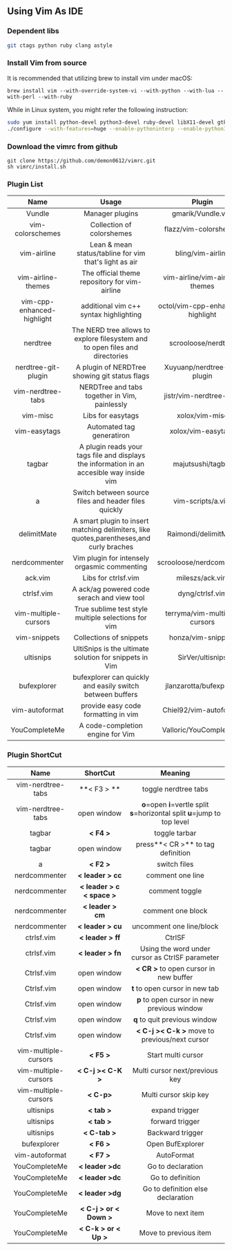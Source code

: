 ## Using Vim As IDE

### Dependent libs
``` bash
git ctags python ruby clang astyle
```
### Install Vim from source
It is recommended that utilizing brew to install vim under macOS:
```
brew install vim --with-override-system-vi --with-python --with-lua --with-perl --with-ruby
```
While in Linux system, you might refer the following instruction:
``` bash
sudo yum install python-devel python3-devel ruby-devel libX11-devel gtk-devel gtk2-devel gtk3-devel ncurses-devel
./configure --with-features=huge --enable-pythoninterp --enable-python3interp --enable-gui=gtk2 --enable-cscope --prefix=/usr --enable-luainterp --with-vim-name=vi
```

### Download the vimrc from github
```
git clone https://github.com/demon0612/vimrc.git
sh vimrc/install.sh
```

### Plugin List

| Name | Usage | Plugin |
| :------------------------: | :---------------------: | :----------------------: |
|Vundle|Manager plugins|gmarik/Vundle.vim|
|vim-colorschemes|Collection of colorshemes|flazz/vim-colorshemes|
|vim-airline| Lean & mean status/tabline for vim that's light as air|bling/vim-airline|
|vim-airline-themes|The official theme repository for vim-airline|vim-airline/vim-airline-themes|
|vim-cpp-enhanced-highlight|additional vim c++ syntax highlighting|octol/vim-cpp-enhanced-highlight|
|nerdtree|The NERD tree allows to explore filesystem and to open files and directories| scrooloose/nerdtree|
|nerdtree-git-plugin|A plugin of NERDTree showing git status flags|Xuyuanp/nerdtree-git-plugin|
|vim-nerdtree-tabs|NERDTree and tabs together in Vim, painlessly|jistr/vim-nerdtree-tabs|
|vim-misc|Libs for easytags|xolox/vim-misc|
|vim-easytags|Automated tag generatiron|xolox/vim-easytags|
|tagbar|A plugin reads your tags file and displays the information in an accesible way inside vim|majutsushi/tagbar|
|a|Switch between source files and header files quickly|vim-scripts/a.vim|
|delimitMate|A smart plugin to insert matching delimiters, like quotes,parentheses,and curly braches|Raimondi/delimitMate|
|nerdcommenter|Vim plugin for intensely orgasmic commenting|scrooloose/nerdcommenter|
|ack.vim|Libs for ctrlsf.vim|mileszs/ack.vim|
|ctrlsf.vim|A ack/ag powered code serach and view tool|dyng/ctrlsf.vim|
|vim-multiple-cursors|True sublime test style multiple selections for vim|terryma/vim-multiple-cursors|
|vim-snippets|Collections of snippets|honza/vim-snippets|
|ultisnips|UltiSnips is the ultimate solution for snippets in Vim|SirVer/ultisnips|
|bufexplorer|bufexplorer can quickly and easily switch between buffers|jlanzarotta/bufexplorer|
|vim-autoformat|provide easy code formatting in vim|Chiel92/vim-autoformat|
|YouCompleteMe|A code-completion engine for Vim|Valloric/YouCompleteMe|

### Plugin ShortCut

| Name | ShortCut | Meaning|
| :------------------------: | :---------------------: | :---------------------: |
| vim-nerdtree-tabs| **< F3 > **|toggle nerdtree tabs|
| vim-nerdtree-tabs|open window |**o**=open **i**=vertle split **s**=horizontal split **u**=jump to top level|
| tagbar| **< F4 >** |toggle tarbar|
| tagbar| open window |press**< CR >** to tag definition |
| a |**< F2 >**|switch files|
|nerdcommenter|**< leader > cc**|comment one line|
|nerdcommenter|**< leader > c < space >**|comment toggle|
|nerdcommenter|**< leader > cm**|comment one block|
|nerdcommenter|**< leader > cu**|uncomment one line/block|
|ctrlsf.vim|**< leader > ff**|CtrlSF|
|ctrlsf.vim|**< leader > fn**|Using the word under cursor as CtrlSF parameter|
|Ctrlsf.vim| open window|**< CR >** to open cursor in new buffer|
|Ctrlsf.vim| open window|**t** to open cursor in new tab|
|Ctrlsf.vim| open window|**p** to open cursor in new previous window|
|Ctrlsf.vim| open window|**q** to quit previous window
|Ctrlsf.vim| open window|**< C-j >< C-k >** move to previous/next cursor|
|vim-multiple-cursors|**< F5 >** |Start multi cursor|
|vim-multiple-cursors|**< C-j >< C-K >**|Multi cursor next/previous key|
|vim-multiple-cursors|**< C-p>**|Multi cursor skip key|
|ultisnips|**< tab >**|expand trigger|
|ultisnips|**< tab >**|forward trigger|
|ultisnips|**< C-tab >**|Backward trigger|
|bufexplorer|**< F6 >**|Open BufExplorer|
|vim-autoformat|**< F7 >**|AutoFormat|
|YouCompleteMe|**< leader >dc** |Go to declaration |
|YouCompleteMe|**< leader >dc** |Go to definition |
|YouCompleteMe|**< leader >dg** | Go to definition else declaration|
|YouCompleteMe|**< C-j > or < Down >**| Move to next item|
|YouCompleteMe|**< C-k > or < Up >**| Move to previous item|

